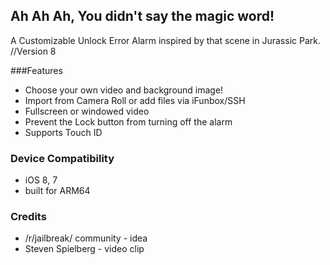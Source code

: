 ## Ah Ah Ah, You didn't say the magic word!
A Customizable Unlock Error Alarm inspired by that scene in Jurassic Park.
//Version 8

###Features

* Choose your own video and background image!
* Import from Camera Roll or add files via iFunbox/SSH
* Fullscreen or windowed video
* Prevent the Lock button from turning off the alarm
* Supports Touch ID


### Device Compatibility

* iOS 8, 7
* built for ARM64


### Credits

* /r/jailbreak/ community - idea
* Steven Spielberg - video clip
